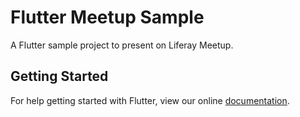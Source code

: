 # Flutter Meetup Sample

A Flutter sample project to present on Liferay Meetup.

## Getting Started

For help getting started with Flutter, view our online
[documentation](https://flutter.io/).
